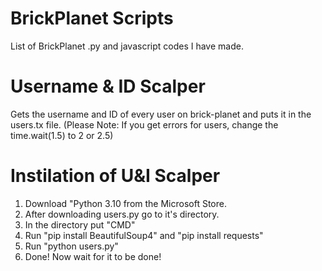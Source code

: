 # BrickPlanet Scripts

List of BrickPlanet .py and javascript codes I have made.

# Username & ID Scalper

Gets the username and ID of every user on brick-planet and puts it in the users.tx file. (Please Note: If you get errors for users, change the time.wait(1.5) to 2 or 2.5)

# Instilation of U&I Scalper

1) Download "Python 3.10 from the Microsoft Store.
2) After downloading users.py go to it's directory.
3) In the directory put "CMD"
4) Run "pip install BeautifulSoup4" and "pip install requests"
5) Run "python users.py" 
6) Done! Now wait for it to be done!
